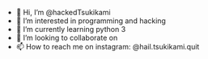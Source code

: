 - 👋 Hi, I’m @hackedTsukikami
- 👀 I’m interested in programming and hacking
- 🌱 I’m currently learning python 3
- 💞️ I’m looking to collaborate on 
- 📫 How to reach me on instagram: @hail.tsukikami.quit

<!---
hackedTsukikami/hackedTsukikami is a ✨ special ✨ repository because its `README.md` (this file) appears on your GitHub profile.
You can click the Preview link to take a look at your changes.
--->
